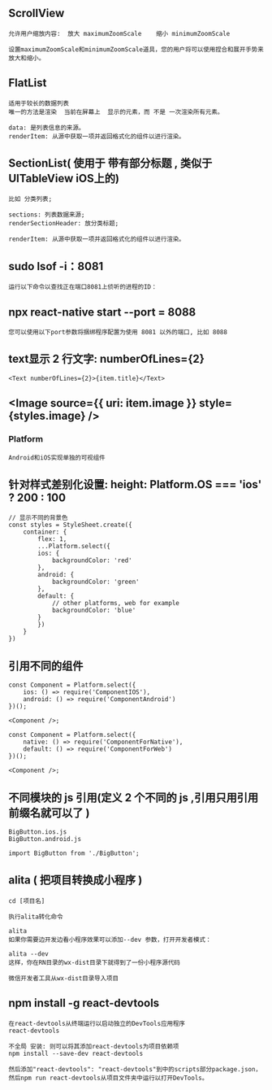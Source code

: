 ##  ScrollView 

    允许用户缩放内容:  放大 maximumZoomScale    缩小 minimumZoomScale

    设置maximumZoomScale和minimumZoomScale道具，您的用户将可以使用捏合和展开手势来放大和缩小。

##  FlatList
    适用于较长的数据列表
    唯一的方法是渲染  当前在屏幕上  显示的元素，而 不是 一次渲染所有元素。

    data: 是列表信息的来源。
    renderItem: 从源中获取一项并返回格式化的组件以进行渲染。

##  SectionList( 使用于 带有部分标题 , 类似于 UITableView iOS上的)
    比如 分类列表;

    sections: 列表数据来源;
    renderSectionHeader: 放分类标题;

    renderItem: 从源中获取一项并返回格式化的组件以进行渲染。

##  sudo lsof -i：8081
    运行以下命令以查找正在端口8081上侦听的进程的ID：
    

##  npx react-native start --port = 8088
    您可以使用以下port参数将捆绑程序配置为使用 8081 以外的端口, 比如 8088

##  text显示 2 行文字: numberOfLines={2} 
    <Text numberOfLines={2}>{item.title}</Text>

##  <Image source={{ uri: item.image }} style={styles.image} />

### Platform
    Android和iOS实现单独的可视组件

##  针对样式差别化设置: height: Platform.OS === 'ios' ? 200 : 100


    // 显示不同的背景色
    const styles = StyleSheet.create({
        container: {
            flex: 1,
            ...Platform.select({
            ios: {
                backgroundColor: 'red'
            },
            android: {
                backgroundColor: 'green'
            },
            default: {
                // other platforms, web for example
                backgroundColor: 'blue'
            }
            })
        }
    })
##  引用不同的组件
    const Component = Platform.select({
        ios: () => require('ComponentIOS'),
        android: () => require('ComponentAndroid')
    })();

    <Component />;

    const Component = Platform.select({
        native: () => require('ComponentForNative'),
        default: () => require('ComponentForWeb')
    })();

    <Component />;
##  不同模块的 js 引用(定义 2 个不同的 js ,引用只用引用前缀名就可以了 )
    BigButton.ios.js
    BigButton.android.js

    import BigButton from './BigButton';

##  alita ( 把项目转换成小程序 )
    cd [项目名]

    执行alita转化命令

    alita 
    如果你需要边开发边看小程序效果可以添加--dev 参数，打开开发者模式：

    alita --dev
    这样，你在RN目录的wx-dist目录下就得到了一份小程序源代码

    微信开发者工具从wx-dist目录导入项目


##  npm install -g react-devtools
    在react-devtools从终端运行以启动独立的DevTools应用程序
    react-devtools

    不全局 安装: 则可以将其添加react-devtools为项目依赖项
    npm install --save-dev react-devtools
    
    然后添加"react-devtools": "react-devtools"到中的scripts部分package.json，然后npm run react-devtools从项目文件夹中运行以打开DevTools。